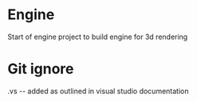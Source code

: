 # Engine

Start of engine project to build engine for 3d rendering

# Git ignore

.vs -- added as outlined in visual studio documentation
